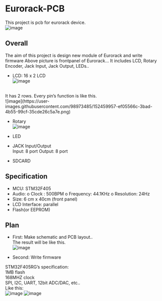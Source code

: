 # Eurorack-PCB
This project is pcb for eurorack device.<br />
![image](https://user-images.githubusercontent.com/98973485/152459374-d280f996-794a-41e8-bf27-694d0db06bff.png)

## Overall
The aim of this project is design new module of Eurorack and write firmware
Above picture is frontpanel of Eurorack…
It includes LCD, Rotary Encoder, Jack Input, Jack Output, LEDs.. 

-	LCD:	16 x 2 LCD <br />
![image](https://user-images.githubusercontent.com/98973485/152459499-439f88c7-be1a-47dc-b3cc-d253e8a545f4.png)
<br />
It has 2 rows. Every pin’s function is like this.<br />
![image](https://user-images.githubusercontent.com/98973485/152459957-ef05566c-3bad-4b55-99cf-35cde26c5a7e.png)
<br />

-	Rotary <br />
![image](https://user-images.githubusercontent.com/98973485/152459976-278c97cc-b4c4-4b92-8691-39617911a35b.png) 

-	LED <br />
-	JACK Input/Output <br />
Input: 	8 port
Output:	8 port
-	SDCARD

## Specification
-	MCU:	STM32F405
-	Audio:
o	Clock :	500BPM
o	Frequency:	44.1KHz
o	Resolution: 24Hz
-	Size: 6 cm x 40cm (front panel)
-	LCD Interface: parallel
-	Flash(or EEPROM)

## Plan
-	First: Make schematic and PCB layout..<br />
The result will be like this. <br />
![image](https://user-images.githubusercontent.com/98973485/152460062-f423f50d-4e19-42a7-921c-8d76e6c41e8b.png)

-	Second: Write firmware<br />

STM32F405RG’s specification:<br />
1MB flash<br />
168MHZ clock<br />
SPI, I2C, UART, 12bit ADC/DAC, etc..<br />
Like this:<br />
![image](https://user-images.githubusercontent.com/98973485/152460081-890d7e0f-6bce-404a-9733-7247f379f56a.png)
![image](https://user-images.githubusercontent.com/98973485/152460087-eab49645-7c06-4310-9006-f7c5a37a6311.png)

 
 
